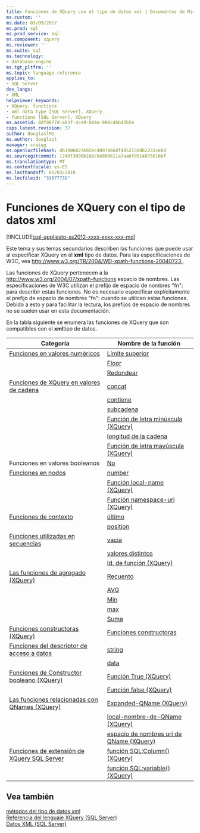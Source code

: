 ```yaml
---
title: Funciones de XQuery con el tipo de datos xml | Documentos de Microsoft
ms.custom: ''
ms.date: 03/09/2017
ms.prod: sql
ms.prod_service: sql
ms.component: xquery
ms.reviewer: ''
ms.suite: sql
ms.technology:
- database-engine
ms.tgt_pltfrm: ''
ms.topic: language-reference
applies_to:
- SQL Server
dev_langs:
- XML
helpviewer_keywords:
- XQuery, functions
- xml data type [SQL Server], XQuery
- functions [SQL Server], XQuery
ms.assetid: 8df0877d-a03f-4ca9-b84e-908c4bb42b5e
caps.latest.revision: 37
author: douglaslMS
ms.author: douglasl
manager: craigg
ms.openlocfilehash: db1906027692ec40974668f48521588b2231cebd
ms.sourcegitcommit: 1740f3090b168c0e809611a7aa6fd514075616bf
ms.translationtype: MT
ms.contentlocale: es-ES
ms.lasthandoff: 05/03/2018
ms.locfileid: "33077739"
---
```

# <a name="xquery-functions-against-the-xml-data-type"></a>Funciones de XQuery con el tipo de datos xml
[!INCLUDE[tsql-appliesto-ss2012-xxxx-xxxx-xxx-md](../includes/tsql-appliesto-ss2012-xxxx-xxxx-xxx-md.md)]

  Este tema y sus temas secundarios describen las funciones que puede usar al especificar XQuery en el **xml** tipo de datos. Para las especificaciones de W3C, vea [ http://www.w3.org/TR/2004/WD-xpath-functions-20040723 ](http://go.microsoft.com/fwlink/?LinkId=4873).  
  
 Las funciones de XQuery pertenecen a la http://www.w3.org/2004/07/xpath-functions espacio de nombres. Las especificaciones de W3C utilizan el prefijo de espacio de nombres "fn": para describir estas funciones. No es necesario especificar explícitamente el prefijo de espacio de nombres "fn": cuando se utilicen estas funciones. Debido a esto y para facilitar la lectura, los prefijos de espacio de nombres no se suelen usar en esta documentación.  
  
 En la tabla siguiente se enumera las funciones de XQuery que son compatibles con el **xml**tipo de datos.  
  
|Categoría|Nombre de la función|  
|--------------|-------------------|  
|[Funciones en valores numéricos](http://msdn.microsoft.com/library/d5740a32-b174-43b9-b64d-1cc6edc50cff)|[Límite superior](../xquery/numeric-values-functions-ceiling.md)|  
||[Floor](../xquery/numeric-values-functions-floor.md)|  
||[Redondear](../xquery/numeric-values-functions-round.md)|  
|[Funciones de XQuery en valores de cadena](http://msdn.microsoft.com/library/2dccefef-5d90-4f56-bda7-4c1954d8a730)|[concat](../xquery/functions-on-string-values-concat.md)|  
||[contiene](../xquery/functions-on-string-values-contains.md)|  
||[subcadena](../xquery/functions-on-string-values-substring.md)|  
||[Función de letra minúscula &#40;XQuery&#41;](../xquery/functions-on-string-values-lower-case.md)|  
||[longitud de la cadena](../xquery/functions-on-string-values-string-length.md)|  
||[Función de letra mayúscula &#40;XQuery&#41;](../xquery/functions-on-string-values-upper-case.md)|  
|Funciones en valores booleanos|[No](../xquery/functions-on-boolean-values-not-function.md)|  
|[Funciones en nodos](http://msdn.microsoft.com/library/09a8affa-3341-4f50-aebc-fdf529e00c08)|[number](../xquery/functions-on-nodes-number.md)|  
||[Función local-name (XQuery)](../xquery/functions-on-nodes-local-name.md)|  
||[Función namespace-uri (XQuery)](../xquery/functions-on-nodes-namespace-uri.md)|  
|[Funciones de contexto](http://msdn.microsoft.com/library/f7d8af33-9de9-450c-a667-23dee3129b5f)|[último](../xquery/context-functions-last-xquery.md)|  
||[position](../xquery/context-functions-position-xquery.md)|  
|[Funciones utilizadas en secuencias](http://msdn.microsoft.com/library/672d2795-53ab-49c2-bf24-bc81a47ecd3f)|[vacía](../xquery/functions-on-sequences-empty.md)|  
||[valores distintos](../xquery/functions-on-sequences-distinct-values.md)|  
||[Id. de función (XQuery)](../xquery/functions-on-sequences-id.md)|  
|[Las funciones de agregado &#40;XQuery&#41;](http://msdn.microsoft.com/library/be647ef1-291e-4a5d-ab18-07c759efe176)|[Recuento](../xquery/aggregate-functions-count.md)|  
||[AVG](../xquery/aggregate-functions-avg.md)|  
||[Min](../xquery/aggregate-functions-min.md)|  
||[max](../xquery/aggregate-functions-max.md)|  
||[Suma](../xquery/aggregate-functions-sum.md)|  
|[Funciones constructoras &#40;XQuery&#41;](../xquery/constructor-functions-xquery.md)|[Funciones constructoras](../xquery/constructor-functions-xquery.md)|  
|[Funciones del descriptor de acceso a datos](../xquery/data-accessor-functions.md)|[string](../xquery/data-accessor-functions-string-xquery.md)|  
||[data](../xquery/data-accessor-functions-data-xquery.md)|  
|[Funciones de Constructor booleano &#40;XQuery&#41;](http://msdn.microsoft.com/library/fa907f39-d4b7-4495-b829-c788928e0f64)|[Función True (XQuery)](../xquery/boolean-constructor-functions-true-xquery.md)|  
||[Función false (XQuery)](../xquery/boolean-constructor-functions-false-xquery.md)|  
|[Las funciones relacionadas con QNames &#40;XQuery&#41;](http://msdn.microsoft.com/library/7e07eb26-f551-4b63-ab77-861684faff71)|[Expanded-QName (XQuery)](../xquery/functions-related-to-qnames-expanded-qname.md)|  
||[local-nombre-de-QName (XQuery)](../xquery/functions-related-to-qnames-local-name-from-qname.md)|  
||[espacio de nombres uri de QName (XQuery)](../xquery/functions-related-to-qnames-namespace-uri-from-qname.md)|  
|[Funciones de extensión de XQuery SQL Server](http://msdn.microsoft.com/library/4bc5d499-5fec-4c3f-b11e-5ab5ef9d8f97)|[función SQL:Column() (XQuery)](../xquery/xquery-extension-functions-sql-column.md)|  
||[función SQL:variable() (XQuery)](../xquery/xquery-extension-functions-sql-variable.md)|  
  
## <a name="see-also"></a>Vea también  
 [métodos del tipo de datos xml](../t-sql/xml/xml-data-type-methods.md)   
 [Referencia del lenguaje XQuery &#40;SQL Server&#41;](../xquery/xquery-language-reference-sql-server.md)   
 [Datos XML &#40;SQL Server&#41;](../relational-databases/xml/xml-data-sql-server.md)  
  
  

